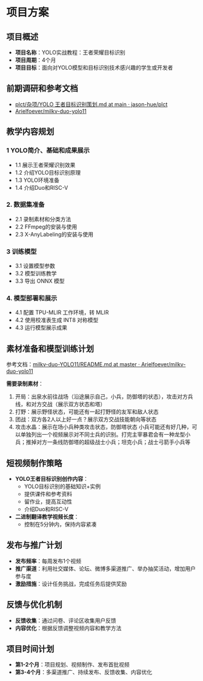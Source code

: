 
# 项目方案
## 项目概述
- **项目名称**：YOLO实战教程：王者荣耀目标识别
- **项目周期**：4个月
- **项目目标**：面向对YOLO模型和目标识别技术感兴趣的学生或开发者

## 前期调研和参考文档

- [plct/杂项/YOLO 王者目标识别策划.md at main · jason-hue/plct](https://github.com/jason-hue/plct/blob/main/%E6%9D%82%E9%A1%B9%2FYOLO%20%E7%8E%8B%E8%80%85%E7%9B%AE%E6%A0%87%E8%AF%86%E5%88%AB%E7%AD%96%E5%88%92.md)
- [Arielfoever/milkv-duo-yolo11](https://github.com/Arielfoever/milkv-duo-yolo11)
## 教学内容规划
### 1 YOLO简介、基础和成果展示
- 1.1 展示王者荣耀识别效果
- 1.2 介绍YOLO目标识别原理
- 1.3 YOLO环境准备
- 1.4 介绍Duo和RISC-V
### 2. 数据集准备
- 2.1 录制素材和分类方法
- 2.2 FFmpeg的安装与使用
- 2.3 X-AnyLabeling的安装与使用
### 3 训练模型
- 3.1 设置模型参数
- 3.2 模型训练教学
- 3.3 导出 ONNX 模型
### 4. 模型部署和展示
- 4.1 配置 TPU-MLIR 工作环境，转 MLIR
- 4.2 使用校准表生成 INT8 对称模型
- 4.3 运行模型展示成果

## 素材准备和模型训练计划

参考文档：[milkv-duo-YOLO11/README.md at master · Arielfoever/milkv-duo-yolo11](https://github.com/Arielfoever/milkv-duo-yolo11/blob/master/README.md)

**需要录制素材**：
1. 开局：出泉水前往战场（沿途展示自己，小兵，防御塔的状态），攻击对方兵线，和对方交战（展示双方状态和塔）
1. 打野：展示野怪状态，可能还有一起打野怪的友军和敌人状态
2. 团战：双方各2人以上好一点？展示双方交战技能朝向等状态
3. 攻击水晶：展示在场小兵种类攻击状态，防御塔状态
小兵可能还有好几种，可以单独列出一个视频展示对不同士兵的识别。打完主宰暴君会有一种龙型小兵；推掉对方一条线防御塔的超级战士小兵；坦克小兵；战士弓箭手小兵等
## 短视频制作策略

- **YOLO王者目标识别创作内容**：
  - YOLO目标识别的基础知识+实例
  - 提供课件和参考资料
  - 留作业，提高互动性
  - 介绍Duo和RISC-V
- **二进制翻译教学视频长度**：
  - 控制在5分钟内，保持内容紧凑
  
## 发布与推广计划

- **发布频率**：每周发布1个视频
- **推广渠道**：利用社交媒体、论坛、微博多渠道推广、举办抽奖活动，增加用户参与度
- **激励措施**：设计任务挑战，完成任务后提供奖励


## 反馈与优化机制

- **反馈收集**：通过问卷、评论区收集用户反馈
- **内容优化**：根据反馈调整视频内容和教学方法


## 项目时间计划

- **第1-2个月**：项目规划、视频制作、发布首批视频
- **第3-4个月**：多渠道推广、持续发布、反馈收集、内容优化
